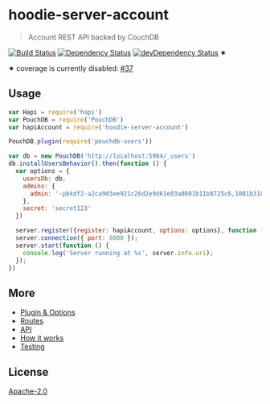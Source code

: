 # hoodie-server-account

> Account REST API backed by CouchDB

[![Build Status](https://travis-ci.org/hoodiehq/hoodie-server-account.svg?branch=master)](https://travis-ci.org/hoodiehq/hoodie-server-account)
[![Dependency Status](https://david-dm.org/hoodiehq/hoodie-server-account.svg)](https://david-dm.org/hoodiehq/hoodie-server-account)
[![devDependency Status](https://david-dm.org/hoodiehq/hoodie-server-account/dev-status.svg)](https://david-dm.org/hoodiehq/hoodie-server-account#info=devDependencies)
✷

✷ coverage is currently disabled: [#37](https://github.com/hoodiehq/hoodie-server-account/issues/37)

## Usage

```js
var Hapi = require('hapi')
var PouchDB = require('PouchDB')
var hapiAccount = require('hoodie-server-account')

PouchDB.plugin(require('pouchdb-users'))

var db = new PouchDB('http://localhost:5984/_users')
db.installUsersBehavior().then(function () {
  var options = {
    usersDb: db,
    admins: {
      admin: '-pbkdf2-a2ca9d3ee921c26d2e9d61e03a0801b11b8725c6,1081b31861bd1e91611341da16c11c16a12c13718d1f712e,10'
    },
    secret: 'secret123'
  })

  server.register({register: hapiAccount, options: options}, function (error) {});
  server.connection({ port: 8000 });
  server.start(function () {
    console.log('Server running at %s', server.info.uri);
  });
})
```

## More

- [Plugin & Options](plugin/README.md)
- [Routes](routes/README.md)
- [API](api/README.md)
- [How it works](how-it-works.md)
- [Testing](tests/README.md)


## License

[Apache-2.0](https://github.com/hoodiehq/hoodie/blob/master/LICENSE)
